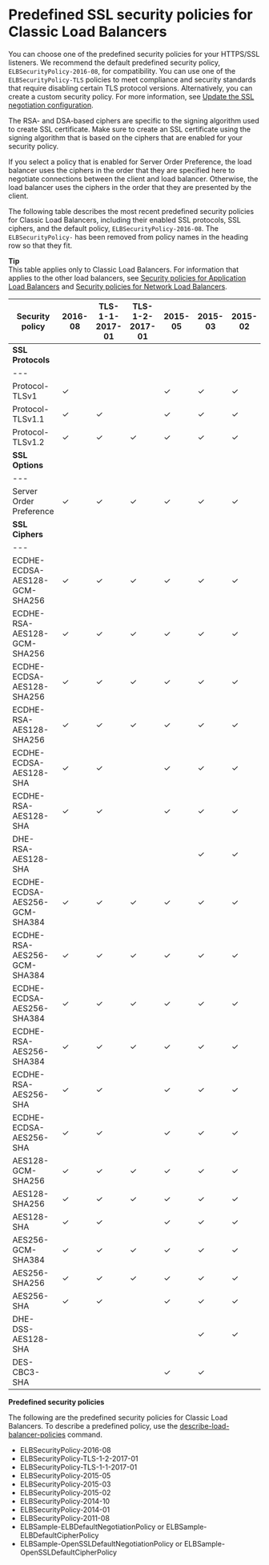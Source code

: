 # Predefined SSL security policies for Classic Load Balancers<a name="elb-security-policy-table"></a>

You can choose one of the predefined security policies for your HTTPS/SSL listeners\. We recommend the default predefined security policy, `ELBSecurityPolicy-2016-08`, for compatibility\. You can use one of the `ELBSecurityPolicy-TLS` policies to meet compliance and security standards that require disabling certain TLS protocol versions\. Alternatively, you can create a custom security policy\. For more information, see [Update the SSL negotiation configuration](ssl-config-update.md)\.

The RSA\- and DSA\-based ciphers are specific to the signing algorithm used to create SSL certificate\. Make sure to create an SSL certificate using the signing algorithm that is based on the ciphers that are enabled for your security policy\.

If you select a policy that is enabled for Server Order Preference, the load balancer uses the ciphers in the order that they are specified here to negotiate connections between the client and load balancer\. Otherwise, the load balancer uses the ciphers in the order that they are presented by the client\.

The following table describes the most recent predefined security policies for Classic Load Balancers, including their enabled SSL protocols, SSL ciphers, and the default policy, `ELBSecurityPolicy-2016-08`\. The `ELBSecurityPolicy-` has been removed from policy names in the heading row so that they fit\. 

**Tip**  
This table applies only to Classic Load Balancers\. For information that applies to the other load balancers, see [Security policies for Application Load Balancers](https://docs.aws.amazon.com/elasticloadbalancing/latest/application/create-https-listener.html#describe-ssl-policies) and [Security policies for Network Load Balancers](https://docs.aws.amazon.com/elasticloadbalancing/latest/network/create-tls-listener.html#describe-ssl-policies)\.


| Security policy | 2016\-08 | TLS\-1\-1\-2017\-01 | TLS\-1\-2\-2017\-01 | 2015\-05 | 2015\-03 | 2015\-02 | 
| --- |--- |--- |--- |--- |--- |--- |
| **SSL Protocols** | 
| --- |
| Protocol\-TLSv1 | ✓ |  |  | ✓ | ✓ | ✓ | 
| Protocol\-TLSv1\.1 | ✓ | ✓ |  | ✓ | ✓ | ✓ | 
| Protocol\-TLSv1\.2 | ✓ | ✓ | ✓ | ✓ | ✓ | ✓ | 
| **SSL Options** | 
| --- |
| Server Order Preference | ✓ | ✓ | ✓ | ✓ | ✓ | ✓ | 
| **SSL Ciphers** | 
| --- |
| ECDHE\-ECDSA\-AES128\-GCM\-SHA256 | ✓ | ✓ | ✓ | ✓ | ✓ | ✓ | 
| ECDHE\-RSA\-AES128\-GCM\-SHA256 | ✓ | ✓ | ✓ | ✓ | ✓ | ✓ | 
| ECDHE\-ECDSA\-AES128\-SHA256 | ✓ | ✓ | ✓ | ✓ | ✓ | ✓ | 
| ECDHE\-RSA\-AES128\-SHA256 | ✓ | ✓ | ✓ | ✓ | ✓ | ✓ | 
| ECDHE\-ECDSA\-AES128\-SHA | ✓ | ✓ |  | ✓ | ✓ | ✓ | 
| ECDHE\-RSA\-AES128\-SHA | ✓ | ✓ |  | ✓ | ✓ | ✓ | 
| DHE\-RSA\-AES128\-SHA |  |  |  |  | ✓ | ✓ | 
| ECDHE\-ECDSA\-AES256\-GCM\-SHA384 | ✓ | ✓ | ✓ | ✓ | ✓ | ✓ | 
| ECDHE\-RSA\-AES256\-GCM\-SHA384 | ✓ | ✓ | ✓ | ✓ | ✓ | ✓ | 
| ECDHE\-ECDSA\-AES256\-SHA384 | ✓ | ✓ | ✓ | ✓ | ✓ | ✓ | 
| ECDHE\-RSA\-AES256\-SHA384 | ✓ | ✓ | ✓ | ✓ | ✓ | ✓ | 
| ECDHE\-RSA\-AES256\-SHA | ✓ | ✓ |  | ✓ | ✓ | ✓ | 
| ECDHE\-ECDSA\-AES256\-SHA | ✓ | ✓ |  | ✓ | ✓ | ✓ | 
| AES128\-GCM\-SHA256 | ✓ | ✓ | ✓ | ✓ | ✓ | ✓ | 
| AES128\-SHA256 | ✓ | ✓ | ✓ | ✓ | ✓ | ✓ | 
| AES128\-SHA | ✓ | ✓ |  | ✓ | ✓ | ✓ | 
| AES256\-GCM\-SHA384 | ✓ | ✓ | ✓ | ✓ | ✓ | ✓ | 
| AES256\-SHA256 | ✓ | ✓ | ✓ | ✓ | ✓ | ✓ | 
| AES256\-SHA | ✓ | ✓ |  | ✓ | ✓ | ✓ | 
| DHE\-DSS\-AES128\-SHA |  |  |  |  | ✓ | ✓ | 
| DES\-CBC3\-SHA |  |  |  | ✓ | ✓ |  | 

**Predefined security policies**

The following are the predefined security policies for Classic Load Balancers\. To describe a predefined policy, use the [describe\-load\-balancer\-policies](https://docs.aws.amazon.com/cli/latest/reference/elb/describe-load-balancer-policies.html) command\.
+ ELBSecurityPolicy\-2016\-08
+ ELBSecurityPolicy\-TLS\-1\-2\-2017\-01
+ ELBSecurityPolicy\-TLS\-1\-1\-2017\-01
+ ELBSecurityPolicy\-2015\-05
+ ELBSecurityPolicy\-2015\-03
+ ELBSecurityPolicy\-2015\-02
+ ELBSecurityPolicy\-2014\-10
+ ELBSecurityPolicy\-2014\-01
+ ELBSecurityPolicy\-2011\-08
+ ELBSample\-ELBDefaultNegotiationPolicy or ELBSample\-ELBDefaultCipherPolicy
+ ELBSample\-OpenSSLDefaultNegotiationPolicy or ELBSample\-OpenSSLDefaultCipherPolicy